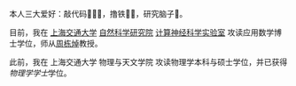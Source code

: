 本人三大爱好：敲代码🧑🏻‍💻，撸铁🏋🏻，研究脑子🧠。

目前，我在 [上海交通大学](https://www.sjtu.edu.cn) [自然科学研究院](https://ins.sjtu.edu.cn/) [计算神经科学实验室](https://lcns-sjtu.github.io) 攻读应用数学博士学位，师从[周栋焯](https://ins.sjtu.edu.cn/people/zdz/index.htm)教授。

此前，我在 上海交通大学 物理与天文学院 攻读物理学本科与硕士学位，并已获得*物理学学士*学位。

